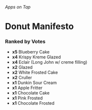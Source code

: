  *Apps on Tap*
 
 # Donut Manifesto

### Ranked by Votes
- **x5** Blueberry Cake &nbsp;
- **x4** Krispy Kreme Glazed &nbsp;
- **x4** Eclair (Long John w/ creme filling) &nbsp;
- **x2** Glazed &nbsp; 
- **x2** White Frosted Cake &nbsp; 
- **x2** Cruller &nbsp; 
- **x1** Dunkin Sour Cream &nbsp; 
- **x1** Apple Fritter &nbsp; 
- **x1** Chocolate Cake &nbsp; 
- **x1** Pink Frosted &nbsp; 
- **x1** Chocolate Frosted &nbsp; 
